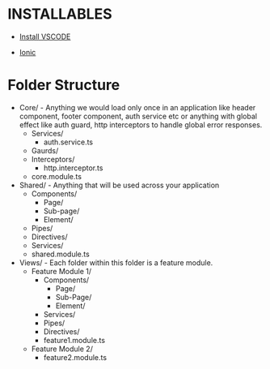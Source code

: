 # INSTALLABLES

- [Install VSCODE](https://code.visualstudio.com/download/)

- [Ionic](https://ionicframework.com/docs/intro/cli)

# Folder Structure

- Core/ - Anything we would load only once in an application like header component, footer component, auth service etc or anything with global effect like auth guard, http interceptors to handle global error responses.
  - Services/
    - auth.service.ts
  - Gaurds/
  - Interceptors/
    - http.interceptor.ts
  - core.module.ts
- Shared/ - Anything that will be used across your application
  - Components/
    - Page/
    - Sub-page/
    - Element/
  - Pipes/
  - Directives/
  - Services/
  - shared.module.ts
- Views/ - Each folder within this folder is a feature module.
  - Feature Module 1/
    - Components/
      - Page/
      - Sub-Page/
      - Element/
    - Services/
    - Pipes/
    - Directives/
    - feature1.module.ts
  - Feature Module 2/
    - feature2.module.ts
